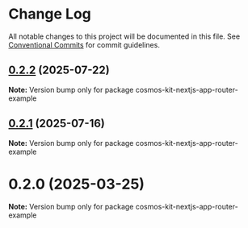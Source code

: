 # Change Log

All notable changes to this project will be documented in this file.
See [Conventional Commits](https://conventionalcommits.org) for commit guidelines.

## [0.2.2](https://github.com/hyperweb-io/cosmos-kit/compare/cosmos-kit-nextjs-app-router-example@0.2.1...cosmos-kit-nextjs-app-router-example@0.2.2) (2025-07-22)

**Note:** Version bump only for package cosmos-kit-nextjs-app-router-example





## [0.2.1](https://github.com/hyperweb-io/cosmos-kit/compare/cosmos-kit-nextjs-app-router-example@0.2.0...cosmos-kit-nextjs-app-router-example@0.2.1) (2025-07-16)

**Note:** Version bump only for package cosmos-kit-nextjs-app-router-example





# 0.2.0 (2025-03-25)

**Note:** Version bump only for package cosmos-kit-nextjs-app-router-example
